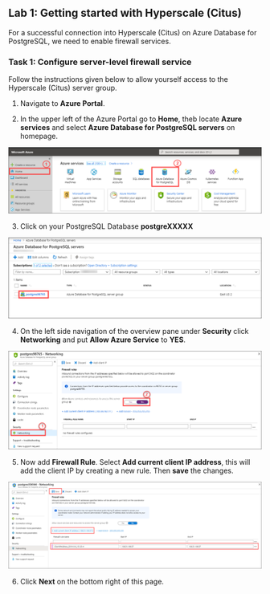 ## **Lab 1: Getting started with Hyperscale (Citus)**

For a successful connection into Hyperscale (Citus) on Azure Database for PostgreSQL, we need to enable firewall services.

### Task 1: Configure server-level firewall service

Follow the instructions given below to allow yourself access to the Hyperscale (Citus) server group.
 
1. Navigate to **Azure Portal**.

2. In the upper left of the Azure Portal go to **Home**, theb locate **Azure services** and select **Azure Database for PostgreSQL servers** on homepage.

![](images/azpostgresql.png)


3. Click on your PostgreSQL Database **postgreXXXXX**

![](images/azpostgresql1.png)


4. On the left side navigation of the overview pane under **Security** click **Networking** and put **Allow Azure Service** to **YES**.

![](images/2postgresqlfw.png)

5. Now add **Firewall Rule**. Select **Add current client IP address**, this will add the client IP by creating a new rule. Then **save** the changes.

![](images/firewallip1.png)

6. Click **Next** on the bottom right of this page.
